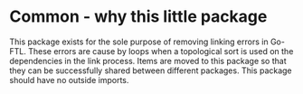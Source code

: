 Common - why this little package
================================


This package exists for the sole purpose of removing linking errors in Go-FTL.  These errors are cause by loops
when a topological sort is used on the dependencies in the link process.   Items are moved to this package
so that they can be successfully shared between different packages.  This package should have no outside
imports.

